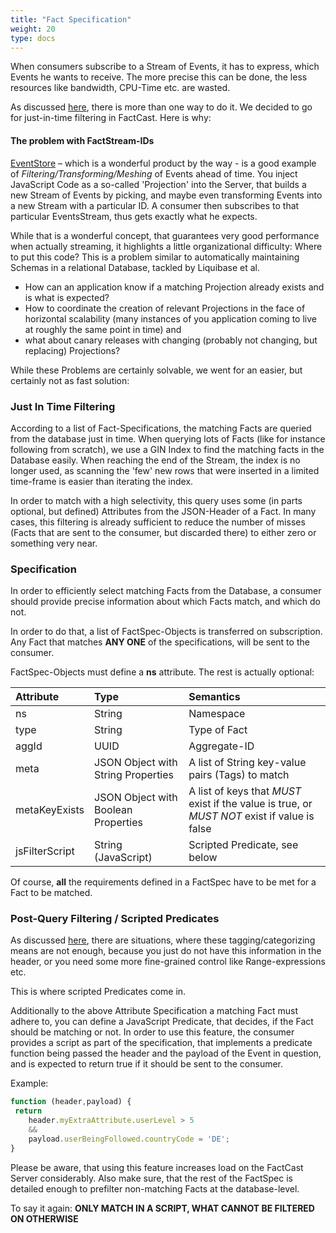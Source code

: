 ```yaml
---
title: "Fact Specification"
weight: 20
type: docs
---
```


When consumers subscribe to a Stream of Events, it has to express, which Events he wants to receive. The more precise this can be done, the less resources like bandwidth, CPU-Time etc. are wasted.

As discussed [here](../factstreams), there is more than one way to do it. We decided to go for just-in-time filtering in FactCast. Here is why:

#### The problem with FactStream-IDs

[EventStore](https://geteventstore.com) – which is a wonderful product by the way - is a good example of _Filtering/Transforming/Meshing_ of Events ahead of time. You inject JavaScript Code as a so-called 'Projection' into the Server, that builds a new Stream of Events by picking, and maybe even transforming Events into a new Stream with a particular ID. A consumer then subscribes to that particular EventsStream, thus gets exactly what he expects.

While that is a wonderful concept, that guarantees very good performance when actually streaming, it highlights a little organizational difficulty: Where to put this code? This is a problem similar to automatically maintaining Schemas in a relational Database, tackled by Liquibase et al.

- How can an application know if a matching Projection already exists and is what is expected?
- How to coordinate the creation of relevant Projections in the face of horizontal scalability (many instances of you application coming to live at roughly the same point in time) and
- what about canary releases with changing (probably not changing, but replacing) Projections?

While these Problems are certainly solvable, we went for an easier, but certainly not as fast solution:

### Just In Time Filtering

According to a list of Fact-Specifications, the matching Facts are queried from the database just in time. When querying lots of Facts (like for instance following from scratch), we use a GIN Index to find the matching facts in the Database easily. When reaching the end of the Stream, the index is no longer used, as scanning the 'few' new rows that were inserted in a limited time-frame is easier than iterating the index.

In order to match with a high selectivity, this query uses some (in parts optional, but defined) Attributes from the JSON-Header of a Fact. In many cases, this filtering is already sufficient to reduce the number of misses (Facts that are sent to the consumer, but discarded there) to either zero or something very near.

### Specification

In order to efficiently select matching Facts from the Database, a consumer should provide precise information about which Facts match, and which do not.

In order to do that, a list of FactSpec-Objects is transferred on subscription. Any Fact that matches **ANY ONE** of the specifications, will be sent to the consumer.

FactSpec-Objects must define a **ns** attribute. The rest is actually optional:

| Attribute      | Type                                | Semantics                                                                                    |
| :------------- | :---------------------------------- | :------------------------------------------------------------------------------------------- |
| ns             | String                              | Namespace                                                                                    |
| type           | String                              | Type of Fact                                                                                 |
| aggId          | UUID                                | Aggregate-ID                                                                                 |
| meta           | JSON Object with String Properties  | A list of String key-value pairs (Tags) to match                                             |
| metaKeyExists  | JSON Object with Boolean Properties | A list of keys that _MUST_ exist if the value is true, or _MUST NOT_ exist if value is false |
| jsFilterScript | String (JavaScript)                 | Scripted Predicate, see below                                                                |

Of course, **all** the requirements defined in a FactSpec have to be met for a Fact to be matched.

### Post-Query Filtering / Scripted Predicates

As discussed [here](../factstreams), there are situations, where these tagging/categorizing means are not enough, because you just do not have this information in the header, or you need some more fine-grained control like Range-expressions etc.

This is where scripted Predicates come in.

Additionally to the above Attribute Specification a matching Fact must adhere to, you can define a JavaScript Predicate, that decides, if the Fact should be matching or not. In order to use this feature, the consumer provides a script as part of the specification, that implements a predicate function being passed the header and the payload of the Event in question, and is expected to return true if it should be sent to the consumer.

Example:

```javascript
function (header,payload) {
 return
 	header.myExtraAttribute.userLevel > 5
 	&&
 	payload.userBeingFollowed.countryCode = 'DE';
}
```

Please be aware, that using this feature increases load on the FactCast Server considerably. Also make sure, that the rest of the FactSpec is detailed enough to prefilter non-matching Facts at the database-level.

To say it again: **ONLY MATCH IN A SCRIPT, WHAT CANNOT BE FILTERED ON OTHERWISE**

